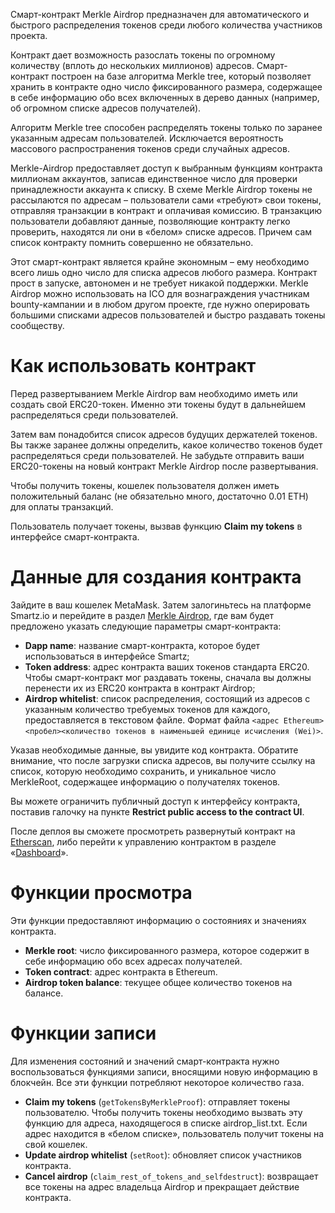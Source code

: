 <!-- TITLE: Merkle Airdrop -->
<!-- SUBTITLE: Как развернуть смарт-контракт Merkle Airdrop -->

Cмарт-контракт Merkle Airdrop предназначен для автоматического и быстрого распределения токенов среди любого количества участников проекта.

Контракт дает возможность разослать токены по огромному количеству (вплоть до нескольких миллионов) адресов. Смарт-контракт построен на базе алгоритма Merkle tree, который позволяет хранить в контракте одно число фиксированного размера, содержащее в себе информацию обо всех включенных в дерево данных (например, об огромном списке адресов получателей).

Алгоритм Merkle tree способен распределять токены только по заранее указанным адресам пользователей. Исключается вероятность массового распространения токенов среди случайных адресов.

Merkle-Airdrop предоставляет доступ к выбранным функциям контракта миллионам аккаунтов, записав единственное число для проверки принадлежности аккаунта к списку. В схеме Merkle Airdrop токены не рассылаются по адресам – пользователи сами «требуют» свои токены, отправляя транзакции в контракт и оплачивая комиссию. В транзакцию пользователи добавляют данные, позволяющие контракту легко проверить, находятся ли они в «белом» списке адресов. Причем сам список контракту помнить совершенно не обязательно.

Этот смарт-контракт является крайне экономным – ему необходимо всего лишь одно число для списка адресов любого размера. Контракт прост в запуске, автономен и не требует никакой поддержки. 
Merkle Airdrop можно использовать на ICO для вознаграждения участникам bounty-кампании и в любом другом проекте, где нужно оперировать большими списками адресов пользователей и быстро раздавать токены сообществу. 

# Как использовать контракт

Перед развертыванием Merkle Airdrop вам необходимо иметь или создать свой ERC20-токен. Именно эти токены будут в дальнейшем распределяться среди пользователей.

Затем вам понадобится список адресов будущих держателей токенов. Вы также заранее должны определить, какое количество токенов будет распределяться среди пользователей. Не забудьте отправить ваши ERC20-токены на новый контракт Merkle Airdrop после развертывания. 

Чтобы получить токены, кошелек пользователя должен иметь положительный баланс (не обязательно много, достаточно 0.01 ETH) для оплаты транзакций. 

Пользователь получает токены, вызвав функцию **Claim my tokens** в интерфейсе смарт-контракта.

# Данные для создания контракта

Зайдите в ваш кошелек MetaMask. Затем залогиньтесь на платформе Smartz.io и перейдите в раздел [Merkle Airdrop](https://smartz.io/deploy/cec1727ed5a63fb9aaf81ff1/2), где вам будет предложено указать следующие параметры смарт-контракта:

* **Dapp name**: название смарт-контракта, которое будет использоваться в интерфейсе Smartz;
* **Token address**: адрес контракта ваших токенов стандарта ERC20. Чтобы смарт-контракт мог раздавать токены, сначала вы должны перенести их из ERC20 контракта в контракт Airdrop;
* **Airdrop whitelist**: список распределения, состоящий из адресов с указанным количество требуемых токенов для каждого, предоставляется в текстовом файле. Формат файла `<адрес Ethereum><пробел><количество токенов в наименьшей единице исчисления (Wei)>`.

Указав необходимые данные, вы увидите код контракта. Обратите внимание, что после загрузки списка адресов, вы получите ссылку на список, которую необходимо сохранить, и уникальное число MerkleRoot, содержащее информацию о получателях токенов.

Вы можете ограничить публичный доступ к интерфейсу контракта, поставив галочку на пункте **Restrict public access to the contract UI**.

После деплоя вы сможете просмотреть развернутый контракт на [Etherscan](https://etherscan.io/), либо перейти к управлению контрактом в разделе «[Dashboard]( https://smartz.io/dashboard)».

# Функции просмотра

Эти функции предоставляют информацию о состояниях и значениях контракта. 

*	**Merkle root**: число фиксированного размера, которое содержит в себе информацию обо всех адресах получателей.
*	**Token contract**: адрес контракта в Ethereum. 
*	**Airdrop token balance**: текущее общее количество токенов на балансе.

# Функции записи

Для изменения состояний и значений смарт-контракта нужно воспользоваться функциями записи, вносящими новую информацию в блокчейн. Все эти функции потребляют некоторое количество газа.

* **Claim my tokens** (`getTokensByMerkleProof`): отправляет токены пользователю.  Чтобы получить токены необходимо вызвать эту функцию для адреса, находящегося в списке airdrop_list.txt. Если адрес находится в «белом списке», пользователь получит токены на свой кошелек.
* **Update airdrop whitelist** (`setRoot`): обновляет список участников контракта.
* **Cancel airdrop** (`claim_rest_of_tokens_and_selfdestruct`): возвращает все токены на адрес владельца Airdrop и прекращает действие контракта.